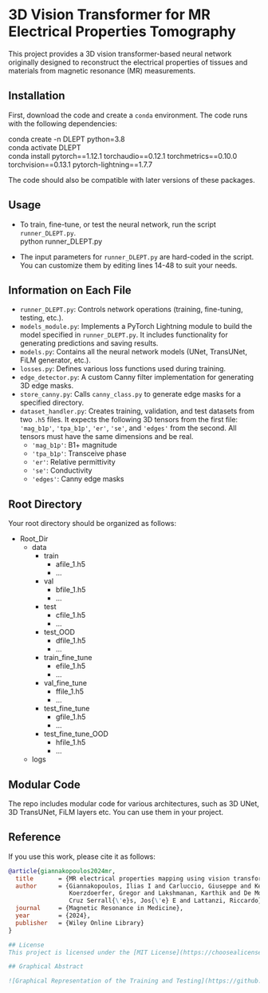 # 3D Vision Transformer for MR Electrical Properties Tomography
This project provides a 3D vision transformer-based neural network originally designed to reconstruct the electrical properties of tissues and materials from magnetic resonance (MR) measurements.

## Installation
First, download the code and create a `conda` environment. The code runs with the following dependencies:

conda create -n DLEPT python=3.8  
conda activate DLEPT  
conda install pytorch==1.12.1 torchaudio==0.12.1 torchmetrics==0.10.0 torchvision==0.13.1 pytorch-lightning==1.7.7  

The code should also be compatible with later versions of these packages.

## Usage
- To train, fine-tune, or test the neural network, run the script `runner_DLEPT.py`.  
  python runner_DLEPT.py  

- The input parameters for `runner_DLEPT.py` are hard-coded in the script. You can customize them by editing lines 14-48 to suit your needs.

## Information on Each File
- `runner_DLEPT.py`: Controls network operations (training, fine-tuning, testing, etc.).
- `models_module.py`: Implements a PyTorch Lightning module to build the model specified in `runner_DLEPT.py`. It includes functionality for generating predictions and saving results.
- `models.py`: Contains all the neural network models (UNet, TransUNet, FiLM generator, etc.).
- `losses.py`: Defines various loss functions used during training.
- `edge_detector.py`: A custom Canny filter implementation for generating 3D edge masks.
- `store_canny.py`: Calls `canny_class.py` to generate edge masks for a specified directory.
- `dataset_handler.py`: Creates training, validation, and test datasets from two `.h5` files. It expects the following 3D tensors from the first file: `'mag_b1p'`, `'tpa_b1p'`, `'er'`, `'se'`, and `'edges'` from the second. All tensors must have the same dimensions and be real.
  - `'mag_b1p'`: B1+ magnitude
  - `'tpa_b1p'`: Transceive phase
  - `'er'`: Relative permittivity
  - `'se'`: Conductivity
  - `'edges'`: Canny edge masks

## Root Directory
Your root directory should be organized as follows:
- Root_Dir
  - data
    - train
      - afile_1.h5
      - ...
    - val
      - bfile_1.h5
      - ...
    - test
      - cfile_1.h5
      - ...
    - test_OOD
      - dfile_1.h5
      - ...
    - train_fine_tune
      - efile_1.h5
      - ...
    - val_fine_tune
      - ffile_1.h5
      - ...
    - test_fine_tune
      - gfile_1.h5
      - ...
    - test_fine_tune_OOD
      - hfile_1.h5
      - ...
  - logs   

## Modular Code
The repo includes modular code for various architectures, such as 3D UNet, 3D TransUNet, FiLM layers etc. You can use them in your project.

## Reference
If you use this work, please cite it as follows:

```bibtex
@article{giannakopoulos2024mr,
  title       = {MR electrical properties mapping using vision transformers and canny edge detectors},
  author      = {Giannakopoulos, Ilias I and Carluccio, Giuseppe and Keerthivasan, Mahesh B and 
                 Koerzdoerfer, Gregor and Lakshmanan, Karthik and De Moura, Hector L and 
                 Cruz Serrall{\'e}s, Jos{\'e} E and Lattanzi, Riccardo},
  journal     = {Magnetic Resonance in Medicine},
  year        = {2024},
  publisher   = {Wiley Online Library}
}

## License
This project is licensed under the [MIT License](https://choosealicense.com/licenses/mit/) - see the [LICENSE](LICENSE) file for details.

## Graphical Abstract

![Graphical Representation of the Training and Testing](https://github.com/GiannakopoulosIlias/vision-transformer-network-for-mr-electrical-properties-tomography/blob/main/figures/graphical_abstract.png)
